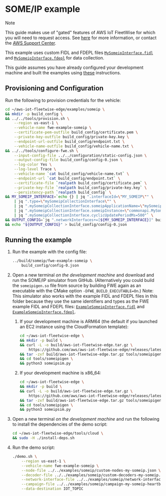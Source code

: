 # SOME/IP example

<!-- prettier-ignore -->
> [!NOTE]
> This guide makes use of "gated" features of AWS IoT FleetWise for which you will need to request
> access. See
> [here](https://docs.aws.amazon.com/iot-fleetwise/latest/developerguide/fleetwise-regions.html) for
> more information, or contact the
> [AWS Support Center](https://console.aws.amazon.com/support/home#/).

This example uses custom FIDL and FDEPL files
[`MySomeipInterface.fidl`](./fidl/MySomeipInterface.fidl) and
[`MySomeipInterface.fdepl`](./fidl/MySomeipInterface.fdepl) for data collection.

This guide assumes you have already configured your development machine and built the examples using
[these](../README.md#building) instructions.

## Provisioning and Configuration

Run the following to provision credentials for the vehicle:

```bash
cd ~/aws-iot-fleetwise-edge/examples/someip \
&& mkdir -p build_config \
&& ../../tools/provision.sh \
    --region us-east-1 \
    --vehicle-name fwe-example-someip \
    --certificate-pem-outfile build_config/certificate.pem \
    --private-key-outfile build_config/private-key.key \
    --endpoint-url-outfile build_config/endpoint.txt \
    --vehicle-name-outfile build_config/vehicle-name.txt \
&& ../../tools/configure-fwe.sh \
    --input-config-file ../../configuration/static-config.json \
    --output-config-file build_config/config-0.json \
    --log-color Yes \
    --log-level Trace \
    --vehicle-name `cat build_config/vehicle-name.txt` \
    --endpoint-url `cat build_config/endpoint.txt` \
    --certificate-file `realpath build_config/certificate.pem` \
    --private-key-file `realpath build_config/private-key.key` \
    --persistency-path `realpath build_config` \
&& MY_SOMEIP_INTERFACE=`echo {} | jq ".interfaceId=\"MY_SOMEIP\"" \
    | jq ".type=\"mySomeipCollectionInterface\"" \
    | jq ".mySomeipCollectionInterface.someipApplicationName=\"mySomeipCollectionInterface\"" \
    | jq ".mySomeipCollectionInterface.someipInstance=\"commonapi.MySomeipInterface\"" \
    | jq ".mySomeipCollectionInterface.cyclicUpdatePeriodMs=500"` \
&& OUTPUT_CONFIG=`jq ".networkInterfaces+=[${MY_SOMEIP_INTERFACE}]" build_config/config-0.json` \
&& echo "${OUTPUT_CONFIG}" > build_config/config-0.json
```

## Running the example

1. Run the example with the config file:

   ```bash
   ../build/someip/fwe-example-someip \
       build_config/config-0.json
   ```

1. Open a new terminal _on the development machine_ and download and run the SOME/IP simulator from
   GitHub. (Alternatively you could build the `someipigen.so` file from source by building FWE again
   as an executable with the CMake option `-DFWE_BUILD_EXECUTABLE=On`.) Note: This simulator also
   works with the example FIDL and FDEPL files in this folder because they use the same identifiers
   and types as the FWE example FIDL and FDEPL files:
   [`ExampleSomeipInterface.fidl`](../../interfaces/someip/fidl/ExampleSomeipInterface.fidl) and
   [`ExampleSomeipInterface.fdepl`](../../interfaces/someip/fidl/ExampleSomeipInterface.fdepl).

   1. If your development machine is ARM64 (the default if you launched an EC2 instance using the
      CloudFormation template):

      ```bash
      cd ~/aws-iot-fleetwise-edge \
      && mkdir -p build \
      && curl -L -o build/aws-iot-fleetwise-edge.tar.gz \
          https://github.com/aws/aws-iot-fleetwise-edge/releases/latest/download/aws-iot-fleetwise-edge-arm64.tar.gz  \
      && tar -zxf build/aws-iot-fleetwise-edge.tar.gz tools/someipigen/someipigen.so \
      && cd tools/someipigen \
      && python3 someipsim.py
      ```

   1. If your development machine is x86_64:

      ```bash
      cd ~/aws-iot-fleetwise-edge \
      && mkdir -p build \
      && curl -L -o build/aws-iot-fleetwise-edge.tar.gz \
          https://github.com/aws/aws-iot-fleetwise-edge/releases/latest/download/aws-iot-fleetwise-edge-amd64.tar.gz  \
      && tar -zxf build/aws-iot-fleetwise-edge.tar.gz tools/someipigen/someipigen.so \
      && cd tools/someipigen \
      && python3 someipsim.py
      ```

1. Open a new terminal _on the development machine_ and run the following to install the
   dependencies of the demo script:

   ```bash
   cd ~/aws-iot-fleetwise-edge/tools/cloud \
   && sudo -H ./install-deps.sh
   ```

1. Run the demo script:

   ```bash
   ./demo.sh \
       --region us-east-1 \
       --vehicle-name fwe-example-someip \
       --node-file ../../examples/someip/custom-nodes-my-someip.json \
       --decoder-file ../../examples/someip/custom-decoders-my-someip.json \
       --network-interface-file ../../examples/someip/network-interface-custom-my-someip.json \
       --campaign-file ../../examples/someip/campaign-my-someip-heartbeat.json \
       --data-destination IOT_TOPIC
   ```
